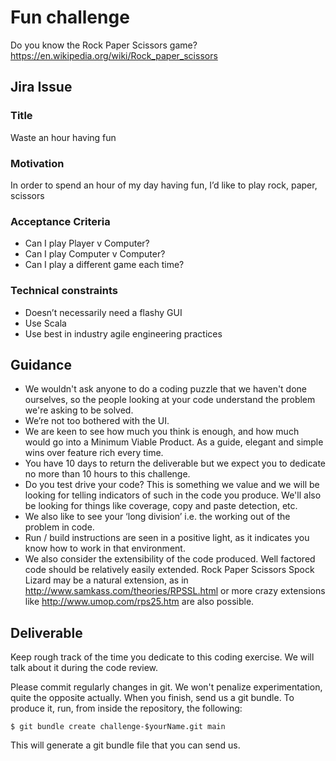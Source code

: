 
# Fun challenge

Do you know the Rock Paper Scissors game? https://en.wikipedia.org/wiki/Rock_paper_scissors

## Jira Issue

### Title
Waste an hour having fun

### Motivation
In order to spend an hour of my day having fun,
I’d like to play rock, paper, scissors

### Acceptance Criteria
* Can I play Player v Computer?
* Can I play Computer v Computer?
* Can I play a different game each time?

### Technical constraints
* Doesn’t necessarily need a flashy GUI
* Use Scala
* Use best in industry agile engineering practices

## Guidance
* We wouldn't ask anyone to do a coding puzzle that we haven't done ourselves, so the people looking at your code understand the problem we're asking to be solved.
* We’re not too bothered with the UI.
* We are keen to see how much you think is enough, and how much would go into a Minimum Viable Product. As a guide, elegant and simple wins over feature rich every time.
* You have 10 days to return the deliverable but we expect you to dedicate no more than 10 hours to this challenge.
* Do you test drive your code? This is something we value and we will be looking for telling indicators of such in the code you produce. We'll also be looking for things like coverage, copy and paste detection, etc.
* We also like to see your ‘long division’ i.e. the working out of the problem in code.
* Run / build instructions are seen in a positive light, as it indicates you know how to work in that environment.
* We also consider the extensibility of the code produced. Well factored code should be relatively easily extended. Rock Paper Scissors Spock Lizard may be a natural extension, as in http://www.samkass.com/theories/RPSSL.html or more crazy extensions like http://www.umop.com/rps25.htm are also possible.

## Deliverable

Keep rough track of the time you dedicate to this coding exercise. We will talk about it during the code review.

Please commit regularly changes in git. We won't penalize experimentation, quite the opposite actually. When you finish, send us a git bundle. To produce it, run, from inside the repository, the following:

```
$ git bundle create challenge-$yourName.git main
```

This will generate a git bundle file that you can send us.
